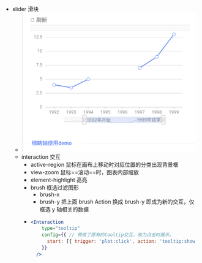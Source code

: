 - slider 滑块
	- ![image.png](../assets/image_1661780299302_0.png)
	- interaction  交互
		- active-region  鼠标在画布上移动时对应位置的分类出现背景框
		- view-zoom  鼠标==滚动==时，图表内部缩放
		- element-highlight 高亮
		- brush  框选过滤图形
			- brush-x
			- brush-y  把上面 brush Action 换成 brush-y 即成为新的交互，仅框选 y 轴相关的数据
		- ```jsx
		  <Interaction
		      type="tooltip"
		      config={{ // 修改了原有的tooltip交互，改为点击时展示。
		        start: [{ trigger: 'plot:click', action: 'tooltip:show' }],
		      }}
		    />
		  ```